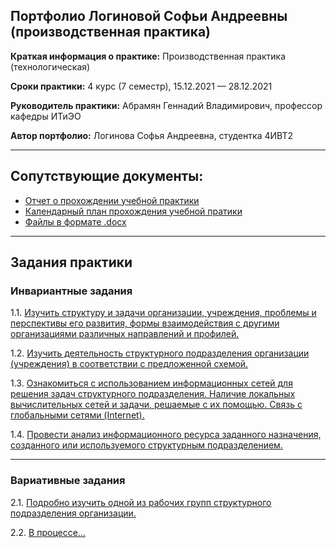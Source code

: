 ## Портфолио Логиновой Софьи Андреевны (производственная практика)

**Краткая информация о практике:** Производственная практика (технологическая) 

**Сроки практики:** 4 курс (7 семестр), 15.12.2021 — 28.12.2021

**Руководитель практики:** Абрамян Геннадий Владимирович, профессор кафедры ИТиЭО

**Автор портфолио:** Логинова Софья Андреевна, студентка 4ИВТ2

------------

## Сопутствующие документы:
- [Отчет о прохождении учебной практики]()
- [Календарный план прохождения учебной пратики]()
- [Файлы в формате .docx](https://github.com/sonyadk/tech-practice-21/tree/main/docx)
------------

## Задания практики

### Инвариантные задания

1.1. [Изучить структуру и задачи организации, учреждения, проблемы и перспективы его развития, формы взаимодействия с другими организациями различных направлений и профилей.](https://github.com/sonyadk/tech-practice-21/tree/main/1.1)

1.2. [Изучить деятельность структурного подразделения организации (учреждения) в соответствии с предложенной схемой.](https://github.com/sonyadk/tech-practice-21/tree/main/1.2)

1.3. [Ознакомиться с использованием информационных сетей для решения задач структурного подразделения. Наличие локальных вычислительных сетей и задачи, решаемые с их помощью. Связь с глобальными сетями (Internet).](https://github.com/sonyadk/tech-practice-21/tree/main/1.3)

1.4. [Провести анализ информационного ресурса заданного назначения, созданного или используемого структурным подразделением.](https://github.com/sonyadk/tech-practice-21/tree/main/1.4)

------------

### Вариативные задания

2.1. [Подробно изучить одной из рабочих групп структурного подразделения организации.](https://github.com/sonyadk/tech-practice-21/tree/main/2.1)

2.2. [В процессе...](https://github.com/sonyadk/tech-practice-21/tree/main/2.2)


